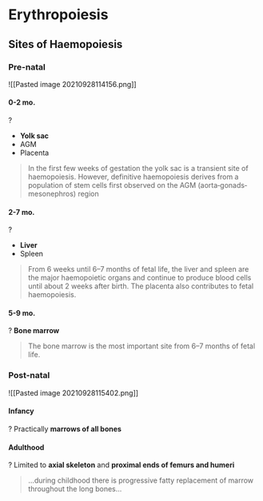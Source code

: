 # Erythropoiesis

## Sites of Haemopoiesis

### Pre-natal

![[Pasted image 20210928114156.png]]

#### 0-2 mo.

?
- **Yolk sac**
- AGM
- Placenta


> In the first few weeks of gestation the yolk sac is a transient site of haemopoiesis. However, definitive haemopoiesis derives from a population of stem cells first observed on the AGM (aorta‐gonads‐mesonephros) region

#### 2-7 mo.

?
- **Liver**
- Spleen


> From 6 weeks until 6–7 months of fetal life, the liver and spleen are the major haemopoietic organs and continue to produce blood cells until about 2 weeks after birth. The placenta also contributes to fetal haemopoiesis. 

#### 5-9 mo.

?
**Bone marrow**


> The bone marrow is the most important site from 6–7 months of fetal life.

### Post-natal

![[Pasted image 20210928115402.png]]

#### Infancy

?
Practically **marrows of all bones**

#### Adulthood

?
Limited to **axial skeleton** and **proximal ends of femurs and humeri**


> ...during childhood there is progressive fatty replacement of marrow throughout the long bones...



